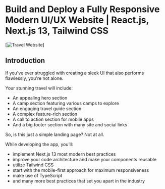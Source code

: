 # Build and Deploy a Fully Responsive Modern UI/UX Website | React.js, Next.js 13, Tailwind CSS
[![Travel Website](https://i.ibb.co/wrGZhPP/YT-Thumbnails-5.png)]

## Introduction
If you’ve ever struggled with creating a sleek UI that also performs flawlessly, you're not alone.

Your stunning travel will include:
- An appealing hero section
- A camp section featuring various camps to explore
- An engaging travel guide section
- A complex feature-rich section
- A call to action section for mobile apps
- And a big footer section with many site and social links

So, is this just a simple landing page? Not at all.

While developing the app, you’ll:
- implement Next.js 13 most modern best practices
- improve your code architecture and make your components reusable
- utilize Tailwind CSS
- start with the mobile-first approach for maximum responsiveness
- make use of TypeScript
- and many more best practices that set you apart in the industry

